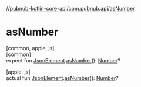//[pubnub-kotlin-core-api](../../index.md)/[com.pubnub.api](index.md)/[asNumber](as-number.md)

# asNumber

[common, apple, js]\
[common]\
expect fun [JsonElement](-json-element/index.md).[asNumber](as-number.md)(): [Number](https://kotlinlang.org/api/latest/jvm/stdlib/kotlin-stdlib/kotlin/-number/index.html)?

[apple, js]\
actual fun [JsonElement](-json-element/index.md).[asNumber](as-number.md)(): [Number](https://kotlinlang.org/api/latest/jvm/stdlib/kotlin-stdlib/kotlin/-number/index.html)?
